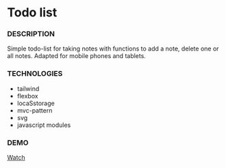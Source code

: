 # Todo list

### DESCRIPTION

Simple todo-list for taking notes with functions to add a note, delete one or all notes. Adapted for mobile phones and tablets.

### TECHNOLOGIES

- tailwind
- flexbox
- locaSstorage
- mvc-pattern
- svg
- javascript modules

### DEMO

[Watch](https://varvaraborodina.github.io/todo-list-mvc)
